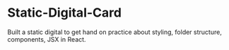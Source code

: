 # Static-Digital-Card
Built a static digital to get hand on practice about styling, folder structure, components, JSX in React. 
